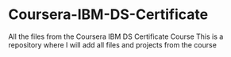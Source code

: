 # Coursera-IBM-DS-Certificate
All the files from the Coursera IBM DS Certificate Course
This is a repository where I will add all files and projects from the course

